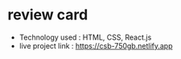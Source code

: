 # review card
- Technology used : HTML, CSS, React.js
- live project link : https://csb-750gb.netlify.app
